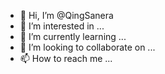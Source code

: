 - 👋 Hi, I’m @QingSanera
- 👀 I’m interested in ...
- 🌱 I’m currently learning ...
- 💞️ I’m looking to collaborate on ...
- 📫 How to reach me ...

<!---
QingSanera/QingSanera is a ✨ special ✨ repository because its `README.md` (this file) appears on your GitHub profile.
You can click the Preview link to take a look at your changes.
--->
